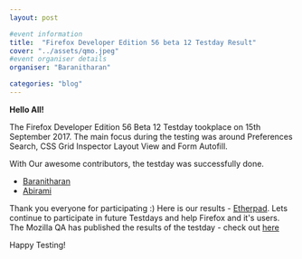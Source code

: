 ```yaml
---
layout: post

#event information
title:  "Firefox Developer Edition 56 beta 12 Testday Result"
cover: "../assets/qmo.jpeg"
#event organiser details
organiser: "Baranitharan"

categories: "blog"
---
```


**Hello All!**

<p>The  Firefox Developer Edition 56 Beta 12 Testday tookplace on  15th September 2017. The main focus during the testing was around Preferences Search, CSS Grid Inspector Layout View and Form Autofill.</p>
<p>With Our awesome contributors, the testday was successfully done.</p>


- [Baranitharan](https://twitter.com/baranicool)
- [Abirami](https://twitter.com/abidevsd)



Thank you everyone for participating :)
Here is our results - [Etherpad](https://public.etherpad-mozilla.org/p/MozillaIN_QA__Firefox_Developer_Edition_56_Beta_12). Lets continue to participate in future Testdays and help Firefox and it's users.
The Mozilla QA has published the results of the testday - check out [here](https://quality.mozilla.org/2017/09/firefox-developer-edition-56-beta-12-testday-results/)
<p>Happy Testing!</p>
